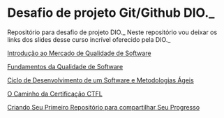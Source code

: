 # Desafio de projeto Git/Github DIO._
Repositório para desafio de projeto DIO._
Neste repositório vou deixar os links dos slides desse curso incrível oferecido pela DIO._

[Introdução ao Mercado de Qualidade de Software](https://docs.google.com/presentation/d/1G3OsEbXJ0t-vQVlXuOfdnKR2yeo1LFEq/edit?usp=sharing&ouid=100724044275875188192&rtpof=true&sd=true)

[Fundamentos da Qualidade de Software](https://docs.google.com/presentation/d/1lf5Z39hwxqIa-WGLAxkcuJTpEjO-TfDz/edit?usp=sharing&ouid=100724044275875188192&rtpof=true&sd=true)

[Ciclo de Desenvolvimento de um Software e Metodologias Ágeis](https://docs.google.com/presentation/d/1Wugx7FflaNrMHo_Ec57rDW0oJdDdlSHB/edit?usp=sharing&ouid=100724044275875188192&rtpof=true&sd=true)

[O Caminho da Certificação CTFL](https://docs.google.com/presentation/d/1CGgJrm5yCwyM4BYPL3dzFSGfoEXw4G67/edit?usp=sharing&ouid=100724044275875188192&rtpof=true&sd=true)

[Criando Seu Primeiro Repositório para compartilhar Seu Progresso](https://docs.google.com/presentation/d/1IZu0qohv1JOmxjEra1lknDiiStU68bl4/edit?usp=sharing&ouid=100724044275875188192&rtpof=true&sd=true)
